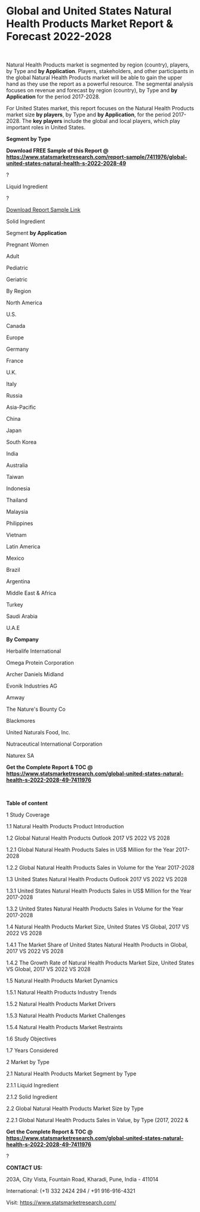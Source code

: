 <h1>Global and United States Natural Health Products Market Report & Forecast 2022-2028</h1><br/><p>Natural Health Products market is segmented by region (country), players, by Type and <strong>by Application</strong>. Players, stakeholders, and other participants in the global Natural Health Products market will be able to gain the upper hand as they use the report as a powerful resource. The segmental analysis focuses on revenue and forecast by region (country), by Type and <strong>by Application</strong> for the period 2017-2028.</p>
 
 
 
 <p>For United States market, this report focuses on the Natural Health Products market size <strong>by players</strong>, by Type and <strong>by Application</strong>, for the period 2017-2028. The <strong>key players</strong> include the global and local players, which play important roles in United States.</p>
 
 
 
 <p><strong>Segment by Type</strong></p>
 
 
 
 <div><b>Download FREE Sample of this Report @ <a href="https://www.statsmarketresearch.com/download-free-sample/7411976/global-united-states-natural-health-s-2022-2028-49">https://www.statsmarketresearch.com/report-sample/7411976/global-united-states-natural-health-s-2022-2028-49</a></b></div>
 
 
 
 <p>? </p>
 
 
 
 <p>Liquid Ingredient</p>
 
 
 
 <p>? </p>
 
 
 
 <p><a href="https://www.statsmarketresearch.com/download-free-sample/7411976/global-united-states-natural-health-s-2022-2028-49">Download Report Sample Link</a></p>
 
 
 
 <p>Solid Ingredient</p>
 
 
 
 <p>Segment <strong>by Application</strong></p>
 
 
 
 <p>Pregnant Women</p>
 
 
 
 <p>Adult</p>
 
 
 
 <p>Pediatric</p>
 
 
 
 <p>Geriatric</p>
 
 
 
 <p>By Region</p>
 
 
 
 <p>North America</p>
 
 
 
 <p>U.S.</p>
 
 
 
 <p>Canada</p>
 
 
 
 <p>Europe</p>
 
 
 
 <p>Germany</p>
 
 
 
 <p>France</p>
 
 
 
 <p>U.K.</p>
 
 
 
 <p>Italy</p>
 
 
 
 <p>Russia</p>
 
 
 
 <p>Asia-Pacific</p>
 
 
 
 <p>China</p>
 
 
 
 <p>Japan</p>
 
 
 
 <p>South Korea</p>
 
 
 
 <p>India</p>
 
 
 
 <p>Australia</p>
 
 
 
 <p>Taiwan</p>
 
 
 
 <p>Indonesia</p>
 
 
 
 <p>Thailand</p>
 
 
 
 <p>Malaysia</p>
 
 
 
 <p>Philippines</p>
 
 
 
 <p>Vietnam</p>
 
 
 
 <p>Latin America</p>
 
 
 
 <p>Mexico</p>
 
 
 
 <p>Brazil</p>
 
 
 
 <p>Argentina</p>
 
 
 
 <p>Middle East & Africa</p>
 
 
 
 <p>Turkey</p>
 
 
 
 <p>Saudi Arabia</p>
 
 
 
 <p>U.A.E</p>
 
 
 
 <p><strong>By Company</strong></p>
 
 
 
 <p>Herbalife International</p>
 
 
 
 <p>Omega Protein Corporation</p>
 
 
 
 <p>Archer Daniels Midland</p>
 
 
 
 <p>Evonik Industries AG</p>
 
 
 
 <p>Amway</p>
 
 
 
 <p>The Nature&#39;s Bounty Co</p>
 
 
 
 <p>Blackmores</p>
 
 
 
 <p>United Naturals Food, Inc.</p>
 
 
 
 <p>Nutraceutical International Corporation</p>
 
 
 
 <p>Naturex SA</p>
 
 
 
 <div><b>Get the Complete Report & TOC @ <a href="https://www.statsmarketresearch.com/global-united-states-natural-health-s-2022-2028-49-7411976">https://www.statsmarketresearch.com/global-united-states-natural-health-s-2022-2028-49-7411976</a></b></div>
 
 
 
 <p><br />
 
 <b>Table of content</b></p>
 
 
 
 <p>1 Study Coverage<br />
 
 1.1 Natural Health Products Product Introduction<br />
 
 1.2 Global Natural Health Products Outlook 2017 VS 2022 VS 2028<br />
 
 1.2.1 Global Natural Health Products Sales in US$ Million for the Year 2017-2028<br />
 
 1.2.2 Global Natural Health Products Sales in Volume for the Year 2017-2028<br />
 
 1.3 United States Natural Health Products Outlook 2017 VS 2022 VS 2028<br />
 
 1.3.1 United States Natural Health Products Sales in US$ Million for the Year 2017-2028<br />
 
 1.3.2 United States Natural Health Products Sales in Volume for the Year 2017-2028<br />
 
 1.4 Natural Health Products Market Size, United States VS Global, 2017 VS 2022 VS 2028<br />
 
 1.4.1 The Market Share of United States Natural Health Products in Global, 2017 VS 2022 VS 2028<br />
 
 1.4.2 The Growth Rate of Natural Health Products Market Size, United States VS Global, 2017 VS 2022 VS 2028<br />
 
 1.5 Natural Health Products Market Dynamics<br />
 
 1.5.1 Natural Health Products Industry Trends<br />
 
 1.5.2 Natural Health Products Market Drivers<br />
 
 1.5.3 Natural Health Products Market Challenges<br />
 
 1.5.4 Natural Health Products Market Restraints<br />
 
 1.6 Study Objectives<br />
 
 1.7 Years Considered<br />
 
 2 Market by Type<br />
 
 2.1 Natural Health Products Market Segment by Type<br />
 
 2.1.1 Liquid Ingredient<br />
 
 2.1.2 Solid Ingredient<br />
 
 2.2 Global Natural Health Products Market Size by Type<br />
 
 2.2.1 Global Natural Health Products Sales in Value, by Type (2017, 2022 &</p>
 
 
 
 <div><b>Get the Complete Report & TOC @ <a href="https://www.statsmarketresearch.com/global-united-states-natural-health-s-2022-2028-49-7411976">https://www.statsmarketresearch.com/global-united-states-natural-health-s-2022-2028-49-7411976</a></b></div>
 
 
 
 <p>? </p>
 
 
 
 <p><b>CONTACT US:</b><br />
 
 203A, City Vista, Fountain Road, Kharadi, Pune, India - 411014<br />
 
 International: (+1) 332 2424 294 / +91 916-916-4321<br />
 
 Visit: <a href="https://www.statsmarketresearch.com/">https://www.statsmarketresearch.com/</a></p>